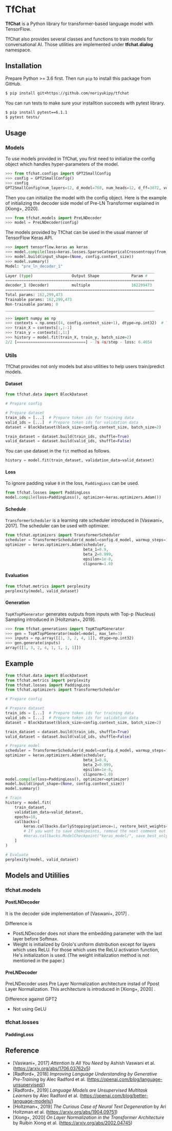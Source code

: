 # TfChat

**TfChat** is a Python library for transformer-based language model with TensorFlow.

TfChat also provides several classes and functions to train models for conversational AI.
Those utilities are implemented under **tfchat.dialog** namespace.

## Installation

Prepare Python >= 3.6 first. Then run `pip` to install this package from GitHub.

```sh
$ pip install git+https://github.com/noriyukipy/tfchat
```

You can run tests to make sure your installtion succeeds with pytest library.

```sh
$ pip install pytest==6.1.1
$ pytest tests/
```

## Usage

### Models

To use models provided in TfChat, you first need to initialize the config object which handles hyper-parameters of the model.

```py
>>> from tfchat.configs import GPT2SmallConfig
>>> config = GPT2SmallConfig()
>>> config
GPT2SmallConfig(num_layers=12, d_model=768, num_heads=12, d_ff=3072, vocab_size=50257, context_size=1024, attention_dropout_rate=0.1, residual_dropout_rate=0.1, embedding_dropout_rate=0.1, epsilon=1e-06)
```

Then you can initialize the model with the config object.
Here is the example of initializing the decoder side model of Pre-LN Transformer explained in [Xiong+, 2020].

```py
>>> from tfchat.models import PreLNDecoder
>>> model = PreLNDecoder(config)
```

The models provided by TfChat can be used in the usual manner of TensorFlow Keras API.

```py
>>> import tensorflow.keras as keras
>>> model.compile(loss=keras.losses.SparseCategoricalCrossentropy(from_logits=True), optimizer=keras.optimizers.Adam())
>>> model.build(input_shape=(None, config.context_size))
>>> model.summary()
Model: "pre_ln_decoder_1"
_________________________________________________________________
Layer (type)                 Output Shape              Param #
=================================================================
decoder_1 (Decoder)          multiple                  162299473
=================================================================
Total params: 162,299,473
Trainable params: 162,299,473
Non-trainable params: 0
_________________________________________________________________
```

```py
>>> import numpy as np
>>> contexts = np.ones((4, config.context_size+1), dtype=np.int32)  # This is dummy data. Replace with your data
>>> train_X = contexts[:,:-1]
>>> train_y = contexts[:,1:]
>>> history = model.fit(train_X, train_y, batch_size=2)
2/2 [==============================] - 7s 4s/step - loss: 6.4654
```

### Utils

TfChat provides not only models but also utilities to help users train/predict models.

#### Dataset

```py
from tfchat.data import BlockDataset

# Prepare config

# Prepare dataset
train_ids = [...]  # Prepare token ids for training data
valid_ids = [...]  # Prepare token ids for validation data
dataset = BlockDataset(block_size=config.context_size, batch_size=2)

train_dataset = dataset.build(train_ids, shuffle=True)
valid_dataset = dataset.build(valid_ids, shuffle=False)
```

You can use dataset in the `fit` method as follows.

```py
history = model.fit(train_dataset, validation_data=valid_dataset)
```

#### Loss

To ignore padding value `0` in the loss, `PaddingLoss` can be used.

```py
from tfchat.losses import PaddingLoss
model.compile(loss=PaddingLoss(), optimizer=keras.optimizers.Adam())
```

#### Schedule

`TransformerScheduler` is a learning rate scheduler introduced in [Vaswani+, 2017].
The scheduler can be used with optimizer.

```py
from tfchat.optimizers import TransformerScheduler
scheduler = TransformerScheduler(d_model=config.d_model, warmup_steps=1000)
optimizer = keras.optimizers.Adam(scheduler,
                                  beta_1=0.9,
                                  beta_2=0.999,
                                  epsilon=1e-8,
                                  clipnorm=1.0)
```

#### Evaluation

```py
from tfchat.metrics import perplexity
perplexity(model, valid_dataset)
```

#### Generation

`TopKTopPGenerator` generates outputs from inputs with Top-p (Nucleus) Sampling introduced in [Holtzman+, 2019].

```py
>>> from tfchat.generations import TopKTopPGenerator
>>> gen = TopKTopPGenerator(model=model, max_len=3)
>>> inputs = np.array([[1, 3, 2, 4, 1]], dtype=np.int32)
>>> gen.generate(inputs)
array([[1, 3, 2, 4, 1, 1, 1, 1]])
```

## Example

```py
from tfchat.data import BlockDataset
from tfchat.metrics import perplexity
from tfchat.losses import PaddingLoss
from tfchat.optimizers import TransformerScheduler

# Prepare config

# Prepare dataset
train_ids = [...]  # Prepare token ids for training data
valid_ids = [...]  # Prepare token ids for validation data
dataset = BlockDataset(block_size=config.context_size, batch_size=2)

train_dataset = dataset.build(train_ids, shuffle=True)
valid_dataset = dataset.build(valid_ids, shuffle=False)

# Prepare model
scheduler = TransformerScheduler(d_model=config.d_model, warmup_steps=1000)
optimizer = keras.optimizers.Adam(scheduler,
                                  beta_1=0.9,
                                  beta_2=0.999,
                                  epsilon=1e-8,
                                  clipnorm=1.0)
model.compile(loss=PaddingLoss(), optimizer=optimizer)
model.build(input_shape=(None, config.context_size))
model.summary()

# Train
history = model.fit(
    train_dataset,
    validation_data=valid_dataset,
    epochs=10,
    callbacks=[
        keras.callbacks.EarlyStopping(patience=1, restore_best_weights=True),
        # If you want to save chekcpoints, remove the next comment out
        #keras.callbacks.ModelCheckpoint("keras_model/", save_best_only=True)
    ]
)

# Evaluate
perplexity(model, valid_dataset)
```

## Models and Utililies

### tfchat.models

#### PostLNDecoder

It is the decoder side implementation of [Vaswani+, 2017] .

Difference is
- PostLNDecoder does not share the embedding parameter with the last layer before Softmax.
- Weight is initialized by Grolo's uniform distribution except for layers which uses ReLU. For those which uses the ReLU activation function, He's initialization is used. (The weight initialization method is not mentioned in the paper.)

#### PreLNDecoder

PreLNDecoder uses Pre Layer Normalization architecture instad of Ppost Layer Normalization. This architecture is introduced in [Xiong+, 2020] .

Difference against GPT2
- Not using GeLU

### tfchat.losses

#### PaddingLoss


## Reference

* [Vaswani+, 2017] *Attention Is All You Need* by Ashish Vaswani et al. (https://arxiv.org/abs/1706.03762v5)
* [Radford+, 2018] *Improving Language Understanding by Generative Pre-Training* by Alec Radford et al. (https://openai.com/blog/language-unsupervised/)
* [Radford+, 2019] *Language Models are Unsupervised Multitask Learners* by Alec Radford et al. (https://openai.com/blog/better-language-models/)
* [Holtzman+, 2019] *The Curious Case of Neural Text Degeneration* by Ari Holtzman et al. (https://arxiv.org/abs/1904.09751)
* [Xiong+, 2020] *On Layer Normalization in the Transformer Architecture* by Ruibin Xiong et al. (https://arxiv.org/abs/2002.04745)
